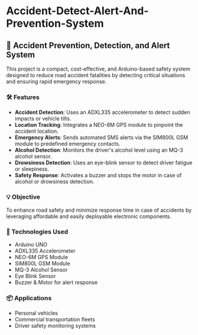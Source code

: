 # Accident-Detect-Alert-And-Prevention-System
## 🚗 Accident Prevention, Detection, and Alert System

This project is a compact, cost-effective, and Arduino-based safety system designed to reduce road accident fatalities by detecting critical situations and ensuring rapid emergency response.

### 🛠 Features

* **Accident Detection**: Uses an ADXL335 accelerometer to detect sudden impacts or vehicle tilts.
* **Location Tracking**: Integrates a NEO-6M GPS module to pinpoint the accident location.
* **Emergency Alerts**: Sends automated SMS alerts via the SIM800L GSM module to predefined emergency contacts.
* **Alcohol Detection**: Monitors the driver's alcohol level using an MQ-3 alcohol sensor.
* **Drowsiness Detection**: Uses an eye-blink sensor to detect driver fatigue or sleepiness.
* **Safety Response**: Activates a buzzer and stops the motor in case of alcohol or drowsiness detection.

### 💡 Objective

To enhance road safety and minimize response time in case of accidents by leveraging affordable and easily deployable electronic components.

### 🧰 Technologies Used

* Arduino UNO
* ADXL335 Accelerometer
* NEO-6M GPS Module
* SIM800L GSM Module
* MQ-3 Alcohol Sensor
* Eye Blink Sensor
* Buzzer & Motor for alert response

### 📦 Applications

* Personal vehicles
* Commercial transportation fleets
* Driver safety monitoring systems


